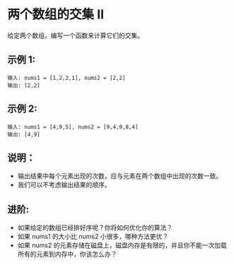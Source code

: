 # 两个数组的交集 II

给定两个数组，编写一个函数来计算它们的交集。

## 示例 1:
```
输入: nums1 = [1,2,2,1], nums2 = [2,2]
输出: [2,2]
```

## 示例 2:
```
输入: nums1 = [4,9,5], nums2 = [9,4,9,8,4]
输出: [4,9]
```

## 说明：
- 输出结果中每个元素出现的次数，应与元素在两个数组中出现的次数一致。
- 我们可以不考虑输出结果的顺序。

## 进阶:
- 如果给定的数组已经排好序呢？你将如何优化你的算法？
- 如果 nums1 的大小比 nums2 小很多，哪种方法更优？
- 如果 nums2 的元素存储在磁盘上，磁盘内存是有限的，并且你不能一次加载所有的元素到内存中，你该怎么办？
